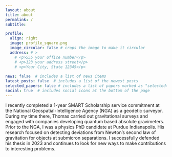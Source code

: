 ```yaml
---
layout: about
title: about
permalink: /
subtitle:

profile:
  align: right
  image: profile_square.png
  image_circular: false # crops the image to make it circular
  address: # >
    # <p>555 your office number</p>
    # <p>123 your address street</p>
    # <p>Your City, State 12345</p>
  
news: false  # includes a list of news items
latest_posts: false  # includes a list of the newest posts
selected_papers: false # includes a list of papers marked as "selected={true}"
social: true  # includes social icons at the bottom of the page
---
```

<!-- I may not know what I am doing but I am good at it. I am a human doing human things humanly.  -->
I recently completed a 1-year SMART Scholarship service commitment at the National Geospatial-Intelligence Agency (NGA) as a geodetic surveyor. During my time there, Thomas carried out gravitational surveys and engaged with companies developing quantum based absolute gravimeters. Prior to the NGA, I was a physics PhD candidate at Purdue Indianapolis. His research focused on detecting deviations from Newton’s second law of gravitation for objects at submicron separations. I successfully defended his thesis in 2023 and continues to look for new ways to make contributions to interesting problems.

<!-- I am a physicist working with a precision measurement group developing experiments to measure short range interactions. I have been involved in developing a mechanical measurements probing interactions in the submicron regime. I have also been involved in the initial stages of development for an experiment in which a gravitational interaction is used to induce a $$\Pi$$-pulse in a nanosphere. -->
